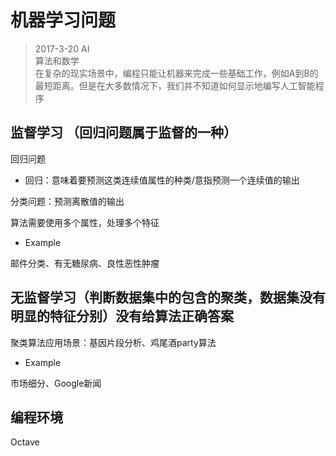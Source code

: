 # 机器学习问题

> 2017-3-20 
AI  
算法和数学  
在复杂的现实场景中，编程只能让机器来完成一些基础工作，例如A到B的最短距离。但是在大多数情况下，我们并不知道如何显示地编写人工智能程序  

## 监督学习 （回归问题属于监督的一种）

回归问题
* 回归：意味着要预测这类连续值属性的种类/意指预测一个连续值的输出

分类问题：预测离散值的输出

算法需要使用多个属性，处理多个特征

* Example

邮件分类、有无糖尿病、良性恶性肿瘤

## 无监督学习（判断数据集中的包含的聚类，数据集没有明显的特征分别）没有给算法正确答案

聚类算法应用场景：基因片段分析、鸡尾酒party算法

* Example

市场细分、Google新闻

## 编程环境

Octave
